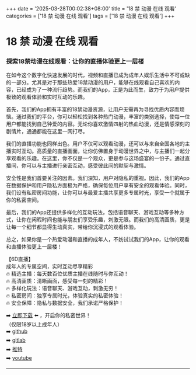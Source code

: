 +++
date = '2025-03-28T00:02:38+08:00'
title = '18 禁 动漫 在线 观看'
categories = ['18 禁 动漫 在线 观看']
tags = ['18 禁 动漫 在线 观看']
+++

# 18 禁 动漫 在线 观看

### 探索18禁动漫在线观看：让你的直播体验更上一层楼

在如今这个数字化快速发展的时代，视频和直播已成为成年人娱乐生活中不可或缺的一部分。尤其是对于那些热爱18禁动漫的用户，能够在线观看自己喜欢的内容，已经成为了一种流行趋势。而我们的App，正是为此而生，致力于为用户提供极致的观看体验和实时互动的乐趣。

首先，我们的App拥有丰富的18禁动漫资源，让用户无需再为寻找优质内容而烦恼。通过我们的平台，你可以轻松找到各种热门动漫，丰富的类别选择，使每一位用户都能找到自己钟爱的内容。无论你喜欢激情四射的热血动漫，还是情感深刻的剧情片，通通都能在这里一网打尽。

我们的直播功能也同样出色。用户不仅可以观看动漫，还可以与来自全国各地的主播实时互动。高质量的直播画面，让你仿佛置身于动漫世界之中，与主播们一起分享观看的乐趣。在这里，你不仅是一个观众，更是参与这场盛宴的一份子。通过直播间，你可以与主播进行亲密互动，感受彼此间的默契与激情。

安全性是我们首要关注的因素。我们深知，用户对隐私的重视。因此，我们的App在数据保护和用户隐私方面极为严格，确保每位用户享有安全的观看体验。同时，我们设有私密房间功能，让你可以与最爱主播共享更多专属时光，享受一个就属于你的私密空间。

最后，我们的App还提供多样化的互动玩法，包括语音聊天、游戏互动等多种方式，让你在闲暇时间也能与朋友们享受乐趣，刺激无限。而我们的高清画质，更是让每一个细节都显得生动真实，带给你沉浸式的观看体验。

总之，如果你是一个热爱动漫和直播的成年人，不妨试试我们的App，让你的观看和直播体验更上一层楼！

【6D直播】  
成年人的专属空间，实时互动尽享精彩  
🔥 精选主播：每天数百位优质主播在线随时与你互动！  
🔥 高清画质：清晰画面，感受每一刻的精彩！  
🔥 多样化玩法：语音聊天、游戏互动，刺激无穷！  
🔥 私密房间：独享专属时光，体验真实的私密体验！  
🔥 安全保障：隐私与数据安全，我们承诺严格保护！  

➡️ [立即下载](https://down123.s3.ap-east-1.amazonaws.com/down/down.html?channelCode=blog) ⬅️ ，开启你的私密世界！  
（仅限18岁以上成年人）  
➡️ [github](https://aldult-live.github.io/)  
➡️ [gitlab](https://seo-09598d.gitlab.io/)  
➡️ [推特](https://x.com/wegame33)  
➡️ [youtube](https://www.youtube.com/@6Dlive)

---
